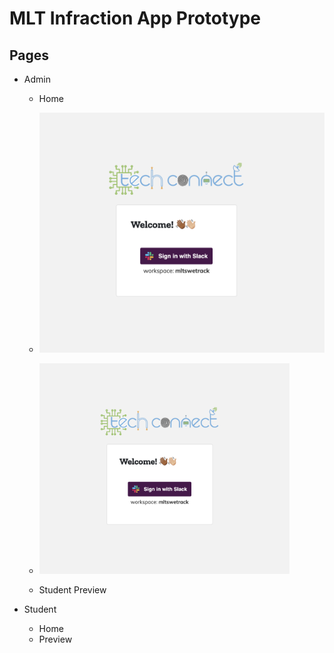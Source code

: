 # MLT Infraction App Prototype

## Pages
* Admin
  * Home
  * ![alt text](https://github.com/philanaaurelia/mlt-stats/blob/master/Screen%20Shot%202022-11-25%20at%2012.42.21%20PM.png)
  * <img src="https://github.com/philanaaurelia/mlt-stats/blob/master/Screen%20Shot%202022-11-25%20at%2012.42.21%20PM.png" alt="drawing" width="400"/>

  * Student Preview

* Student
  * Home
  * Preview
